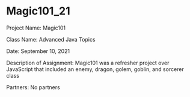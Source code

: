 # Magic101_21
Project Name: Magic101

Class Name: Advanced Java Topics

Date: September 10, 2021

Description of Assignment: Magic101 was a refresher project over JavaScript that included an enemy, dragon, golem, goblin, and sorcerer class

Partners: No partners
